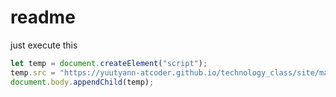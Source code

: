 # readme

just execute this
```javascript
let temp = document.createElement("script");
temp.src = "https://yuutyann-atcoder.github.io/technology_class/site/main.js";
document.body.appendChild(temp);
```
